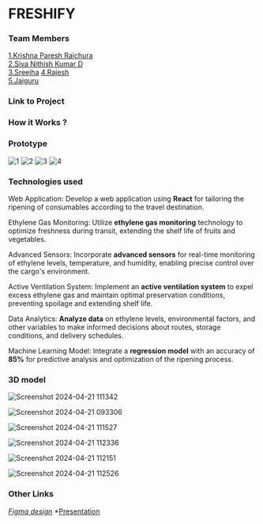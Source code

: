 # FRESHIFY


### Team Members
[1.Krishna Paresh Raichura](https://github.com/kingof64sqrs)  
[2.Siva Nithish Kumar D](https://github.com/sivanithishkumar)  
[3.Sreejha](https://github.com/Sreejha-Jagadeesh)
[4.Rajesh](https://github.com/rajesh-05)  
[5.Jaiguru](https://github.com/jai2992)

### Link to Project

### How it Works ?
### Prototype
![1](https://github.com/kingof64sqrs/Extraterrestrial/assets/136327019/de389727-082e-4de2-9538-93e73ecf9cf6)
![2](https://github.com/kingof64sqrs/Extraterrestrial/assets/136327019/5c0d04f5-c83e-4764-aa62-ad415f8004fa)
![3](https://github.com/kingof64sqrs/Extraterrestrial/assets/136327019/5bbfb991-f923-41c4-a73a-8b6c077db561)
![4](https://github.com/kingof64sqrs/Extraterrestrial/assets/136327019/973d0205-1070-479c-8b54-35dcfdb217f3)


### Technologies used

Web Application: Develop a web application using **React** for tailoring the ripening of consumables according to the travel destination.

Ethylene Gas Monitoring: Utilize **ethylene gas monitoring** technology to optimize freshness during transit, extending the shelf life of fruits and vegetables.

Advanced Sensors: Incorporate **advanced sensors** for real-time monitoring of ethylene levels, temperature, and humidity, enabling precise control over the cargo's environment.

Active Ventilation System: Implement an **active ventilation system** to expel excess ethylene gas and maintain optimal preservation conditions, preventing spoilage and extending shelf life.

Data Analytics: **Analyze data** on ethylene levels, environmental factors, and other variables to make informed decisions about routes, storage conditions, and delivery schedules.

Machine Learning Model: Integrate a **regression model** with an accuracy of **85%** for predictive analysis and optimization of the ripening process.

### 3D model

![Screenshot 2024-04-21 111342](https://github.com/kingof64sqrs/Extraterrestrial/assets/123295996/9cdccf36-4865-413e-a860-14cbdaba89a7)

![Screenshot 2024-04-21 093306](https://github.com/kingof64sqrs/Extraterrestrial/assets/123295996/7d407d43-b9ef-4ab5-a8e4-8d2936e84b6b)

![Screenshot 2024-04-21 111527](https://github.com/kingof64sqrs/Extraterrestrial/assets/123295996/b8c87577-9596-4777-b2e2-0c502e2d8305)

![Screenshot 2024-04-21 112336](https://github.com/kingof64sqrs/Extraterrestrial/assets/123295996/672fcee9-4559-43fa-85a0-9af5a79a5c3c)

![Screenshot 2024-04-21 112151](https://github.com/kingof64sqrs/Extraterrestrial/assets/123295996/ddb2b375-9713-4af6-b4e8-7faa0680233f)

![Screenshot 2024-04-21 112526](https://github.com/kingof64sqrs/Extraterrestrial/assets/123295996/1875bb8a-a970-44c7-b5c4-ad992a3983ac)


### Other Links
*[Figma design](https://www.figma.com/file/1PTf7BdSRo8cdrJRsGBCPt/Untitled?type=design&node-id=0%3A1&mode=design&t=R4DKmBDUk1bMcUYS-1)*
*[Presentation](https://www.canva.com/design/DAGC_64GVcc/8yB6V6a5P9LlzCFc_zEZrA/view?utm_content=DAGC_64GVcc&utm_campaign=designshare&utm_medium=link&utm_source=editor)

